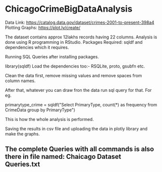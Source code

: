 # ChicagoCrimeBigDataAnalysis

Data Link: https://catalog.data.gov/dataset/crimes-2001-to-present-398a4
Plotting Graphs: https://plot.ly/create/

The dataset contains approx 12lakhs records having 22 columns. Analysis is done using R programming in RStudio.
Packages Required:
sqldf and dependencies which it requires.

Running SQL Queries after installing packages.

library(sqldf)
Load the dependencies too:- 
RSQLite, proto, gsubfn etc.

Clean the data first, remove missing values and remove spaces from column names.

After that, whatever you can draw fron the data run sql query for that. 
For eg.

primarytype_crime = sqldf("Select PrimaryType, count(*) as frequency from CrimeData group by PrimaryType")

This is how the whole analysis is performed.

Saving the results in csv file and uploading the data in plotly library and make the graphs.

## The complete Queries with all commands is also there in file named: Chaicago Dataset Queries.txt

